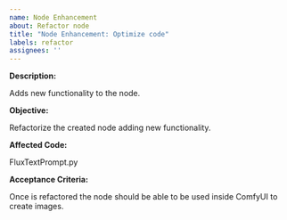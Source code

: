 ```yaml
---
name: Node Enhancement
about: Refactor node
title: "Node Enhancement: Optimize code"
labels: refactor
assignees: ''
---
```


**Description:**

Adds new functionality to the node.

**Objective:**

Refactorize the  created node adding new functionality.

**Affected Code:**

FluxTextPrompt.py

**Acceptance Criteria:**

Once is refactored the node should be able to be used inside ComfyUI to create images.